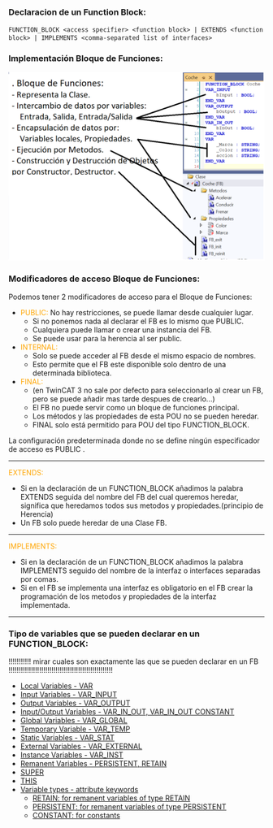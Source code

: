 ### Declaracion de un Function Block:
```iecst
FUNCTION_BLOCK <access specifier> <function block> | EXTENDS <function block> | IMPLEMENTS <comma-separated list of interfaces>
```
### Implementación Bloque de Funciones:

![Function_Block](../imagenes/Function_Block_Coche.png)


### Modificadores de acceso Bloque de Funciones:
Podemos tener 2 modificadores de acceso para el Bloque de Funciones:

- <span style="color:orange">PUBLIC:</span> 
No hay restricciones, se puede llamar desde cualquier lugar. 
    - Si no ponemos nada al declarar el FB es lo mismo que PUBLIC.
    - Cualquiera puede llamar o crear una instancia del FB.
    - Se puede usar para la herencia al ser public. 
- <span style="color:orange">INTERNAL:</span> 
    - Solo se puede acceder al FB desde el mismo espacio de nombres. 
    - Esto permite que el FB este disponible solo dentro de una determinada biblioteca.
- <span style="color:orange">FINAL:</span>
    - (en TwinCAT 3 no sale por defecto para seleccionarlo al crear un FB, pero se puede añadir mas tarde despues de crearlo...) 
    - El FB no puede servir como un bloque de funciones principal. 
    - Los métodos y las propiedades de esta POU no se pueden heredar. 
    - FINAL solo está permitido para POU del tipo FUNCTION_BLOCK.

La configuración predeterminada donde no se define ningún especificador de acceso es PUBLIC .
***
<span style="color:orange"> EXTENDS:</span> 
- Si en la declaración de un FUNCTION_BLOCK añadimos la palabra EXTENDS seguida del nombre del FB del cual queremos heredar, significa que heredamos todos sus metodos y propiedades.(principio de Herencia)
- Un FB solo puede heredar de una Clase FB.
***
<span style="color:orange"> IMPLEMENTS:</span> 
- Si en la declaración de un FUNCTION_BLOCK añadimos la palabra IMPLEMENTS seguido del nombre de la interfaz o interfaces separadas por comas.
- Si en el FB se implementa una interfaz es obligatorio en el FB crear la programación de los metodos y propiedades de la interfaz implementada.
***
### Tipo de variables que se pueden declarar en un FUNCTION_BLOCK:
!!!!!!!!!!! mirar cuales son exactamente las que se pueden declarar en un FB !!!!!!!!!!!!!!!!!!!!!!!!!!!!!!!!!!!!!!!!!!!!!!!!!!!

- [Local Variables - VAR](https://infosys.beckhoff.com/content/1033/tc3_plc_intro/2528755083.html)
- [Input Variables - VAR_INPUT](https://infosys.beckhoff.com/content/1033/tc3_plc_intro/2528760459.html)
- [Output Variables - VAR_OUTPUT](https://infosys.beckhoff.com/content/1033/tc3_plc_intro/2528765835.html)
- [Input/Output Variables - VAR_IN_OUT, VAR_IN_OUT CONSTANT](https://infosys.beckhoff.com/content/1033/tc3_plc_intro/2528771211.html)
- [Global Variables - VAR_GLOBAL](https://infosys.beckhoff.com/content/1033/tc3_plc_intro/2528776587.html)
- [Temporary Variable - VAR_TEMP](https://infosys.beckhoff.com/content/1033/tc3_plc_intro/2528781963.html)
- [Static Variables - VAR_STAT](https://infosys.beckhoff.com/content/1033/tc3_plc_intro/2528787339.html)
- [External Variables - VAR_EXTERNAL](https://infosys.beckhoff.com/content/1033/tc3_plc_intro/2528792715.html)
- [Instance Variables - VAR_INST](https://infosys.beckhoff.com/content/1033/tc3_plc_intro/2528798091.html)
- [Remanent Variables - PERSISTENT, RETAIN](https://infosys.beckhoff.com/content/1033/tc3_plc_intro/2528803467.html)
- [SUPER](https://infosys.beckhoff.com/content/1033/tc3_plc_intro/2528837771.html)
- [THIS](https://infosys.beckhoff.com/content/1033/tc3_plc_intro/2528843147.html)
- [Variable types - attribute keywords](https://infosys.beckhoff.com/content/1033/tc3_plc_intro/2528848523.html)
    - [RETAIN: for remanent variables of type RETAIN](https://infosys.beckhoff.com/content/1033/tc3_plc_intro/2528803467.html)
    - [PERSISTENT: for remanent variables of type PERSISTENT](https://infosys.beckhoff.com/content/1033/tc3_plc_intro/2528803467.html)
    - [CONSTANT: for constants](https://infosys.beckhoff.com/content/1033/tc3_plc_intro/2529284235.html#2529371275)


